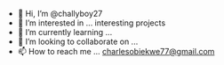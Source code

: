 - 👋 Hi, I’m @challyboy27
- 👀 I’m interested in ... interesting projects
- 🌱 I’m currently learning ...
- 💞️ I’m looking to collaborate on ...
- 📫 How to reach me ... charlesobiekwe77@gmail.com

<!---
challyboy27/challyboy27 is a ✨ special ✨ repository because its `README.md` (this file) appears on your GitHub profile.
You can click the Preview link to take a look at your changes.
--->
